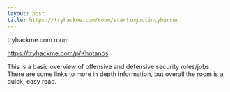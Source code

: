 ```yaml
---
layout: post
title: https://tryhackme.com/room/startingoutincybersec
---
```


tryhackme.com room

https://tryhackme.com/p/Khotanos

This is a basic overview of offensive and defensive security roles/jobs. There are some links to more in depth information, but overall the room is a quick, easy read.